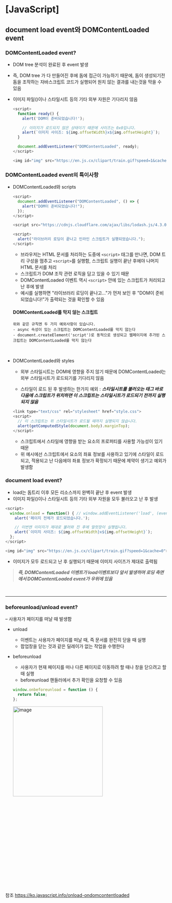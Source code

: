 # [JavaScript]

## document load event와 DOMContentLoaded event

### DOMContentLoaded event?

- DOM tree 분석이 완료된 후 event 발생
- 즉, DOM tree 가 다 만들어진 후에 돔에 접근이 가능하기 때문에, 돔이 생성되기전 돔을 조작하는 자바스크립트 코드가 실행되어 원치 않는 결과를 내는것을 막을 수 있음
- 이미지 파일(<img>)이나 스타일시트 등의 기타 외부 자원은 기다리지 않음

  ```javascript
  <script>
    function ready() {
      alert('DOM이 준비되었습니다!');

      // 이미지가 로드되지 않은 상태이기 때문에 사이즈는 0x0입니다.
      alert(`이미지 사이즈: ${img.offsetWidth}x${img.offsetHeight}`);
    }

    document.addEventListener("DOMContentLoaded", ready);
  </script>

  <img id="img" src="https://en.js.cx/clipart/train.gif?speed=1&cache=0">
  ```
  
### DOMContentLoaded event의 특이사항

- DOMContentLoaded와 scripts

  ```javascript
  <script>
    document.addEventListener("DOMContentLoaded", () => {
      alert("DOM이 준비되었습니다!");
    });
  </script>

  <script src="https://cdnjs.cloudflare.com/ajax/libs/lodash.js/4.3.0/lodash.js"></script>

  <script>
    alert("라이브러리 로딩이 끝나고 인라인 스크립트가 실행되었습니다.");
  </script>
  ```

  - 브라우저는 HTML 문서를 처리하는 도중에 `<script>` 태그를 만나면, DOM 트리 구성을 멈추고 `<script>`를 실행함, 스크립트 실행이 끝난 후에야 나머지 HTML 문서를 처리
  - 스크립트가 DOM 조작 관련 로직을 담고 있을 수 있기 때문
  - DOMContentLoaded 이벤트 역시 `<script>` 안에 있는 스크립트가 처리되고 난 후에 발생
  - 예시를 실행하면 "라이브러리 로딩이 끝나고…"가 먼저 보인 후 "DOM이 준비되었습니다!"가 출력되는 것을 확인할 수 있음

  #### DOMContentLoaded를 막지 않는 스크립트

      위와 같은 규칙엔 두 가지 예외사항이 있습니다.
      - async 속성이 있는 스크립트는 DOMContentLoaded를 막지 않는다
      - document.createElement('script')로 동적으로 생성되고 웹페이지에 추가된 스크립트는 DOMContentLoaded를 막지 않는다

  <br/>

- DOMContentLoaded와 styles

  - 외부 스타일시트는 DOM에 영향을 주지 않기 때문에 DOMContentLoaded는 외부 스타일시트가 로드되기를 기다리지 않음

  - 스타일이 로드 된 후 발생하는 한가지 예외 : **_스타일시트를 불러오는 태그 바로 다음에 스크립트가 위치하면 이 스크립트는 스타일시트가 로드되기 전까지 실행되지 않음_**

  ```javascript
  <link type="text/css" rel="stylesheet" href="style.css">
  <script>
    // 이 스크립트는 위 스타일시트가 로드될 때까지 실행되지 않습니다.
    alert(getComputedStyle(document.body).marginTop);
  </script>
  ```

  - 스크립트에서 스타일에 영향을 받는 요소의 프로퍼티를 사용할 가능성이 있기 때문
  - 위 예시에선 스크립트에서 요소의 좌표 정보를 사용하고 있기에 스타일이 로드되고, 적용되고 난 다음에야 좌표 정보가 확정되기 때문에 제약이 생기고 예외가 발생함

### document load event?

- load는 돔트리 이후 모든 리소스까지 완벽히 끝난 후 event 발생
- 이미지 파일(<img>)이나 스타일시트 등의 기타 외부 자원을 모두 불러오고 난 후 발생

```javascript
<script>
  window.onload = function() { // window.addEventListener('load', (event) => {와 동일합니다.
    alert('페이지 전체가 로드되었습니다.');

    // 이번엔 이미지가 제대로 불러와 진 후에 얼럿창이 실행됩니다.
    alert(`이미지 사이즈: ${img.offsetWidth}x${img.offsetHeight}`);
  };
</script>

<img id="img" src="https://en.js.cx/clipart/train.gif?speed=1&cache=0">
```

- 이미지가 모두 로드되고 난 후 실행되기 때문에 이미지 사이즈가 제대로 출력됨

> **_즉, DOMContentLoaded 이벤트가 load이벤트보다 앞서 발생하며 로딩 측면에서 DOMContentLoaded event가 우위에 있음_**

<br/>

---

### beforeunload/unload event?

– 사용자가 페이지를 떠날 때 발생함

- unload

  - 이벤트는 사용자가 페이지를 떠날 때, 즉 문서를 완전히 닫을 때 실행
  - 팝업창을 닫는 것과 같은 딜레이가 없는 작업을 수행한다

- beforeunload

  - 사용자가 현재 페이지를 떠나 다른 페이지로 이동하려 할 때나 창을 닫으려고 할 때 실행
  - beforeunload 핸들러에서 추가 확인을 요청할 수 있음

  ```javascript
  window.onbeforeunload = function () {
    return false;
  };
  ```

    <img width="280" alt="image" src="https://github.com/CS-TeamStudy/CS_Study_for_Interview/assets/125563995/8fd1e986-0d15-4338-a6a0-7d88cc7b18e6">

## <br/><br/><br/><br/><br/><br/><br/><br/><br/><br/>

참조
https://ko.javascript.info/onload-ondomcontentloaded
